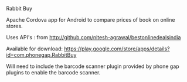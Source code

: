 Rabbit Buy

Apache Cordova app for Android to compare prices of book on online stores.

Uses API's : from http://github.com/nitesh-agrawal/bestonlinedealsindia

Available for download: https://play.google.com/store/apps/details?id=com.phonegap.RabbitBuy

Will need to include the barcode scanner plugin provided by phone gap plugins to enable the barcode scanner.
